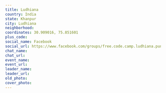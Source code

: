 ```yaml
---
title: Ludhiana
country: India
state: Khanpur
city: Ludhiana
neighborhood: 
coordinates: 30.909016, 75.851601
plus_code:
social_name: Facebook
social_url: https://www.facebook.com/groups/free.code.camp.ludhiana.punjab
chat_name:
chat_url:
event_name:
event_url:
leader_name:
leader_url:
old_photo: 
cover_photo:
---
```

